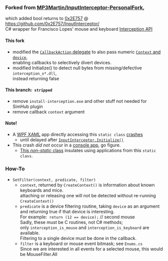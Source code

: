 ### Forked from [MP3Martin/InputInterceptor-PersonalFork](https://github.com/MP3Martin/InputInterceptor-PersonalFork),  
which added bool returns to [0x2E757](https://github.com/0x2E757) @ https://github.com/0x2E757/InputInterceptor/  
C# wrapper for Francisco Lopes' mouse and keyboard [Interception API](https://www.oblita.com/interception.html)

#### This fork
- modified the [`CallbackAction` delegate](blob/master/InputInterceptor/Classes/Hook.cs#L13)
 to also pass numeric [`Context` and `device`](blob/master/InputInterceptor/Classes/Hook.cs#L68),  
 enabling callbacks to selectively divert devices.
- modified Initialize() to detect null bytes from missing/defective `interception_x*.dll`,  
 instead returning false

#### This branch:&nbsp; `stripped`
- remove `install-interception.exe` and other stuff not needed for SimHub plugin
- remove callback `context` argument

#### Note!
- A [WPF XAML](https://github.com/blekenbleu/WPF_XAML) app directly accessing this `static class`
 [crashes](https://github.com/blekenbleu/InputIntercept/blob/3193937a7edbd6268ef19ec5ab6afa3079a4ac36/InputInterceptor/InputInterceptor.cs#L24)  
	- until delayed after [`InputInterceptor.Initialize()`](https://github.com/blekenbleu/InputIntercept/blob/3193937a7edbd6268ef19ec5ab6afa3079a4ac36/InputInterceptor/InputInterceptor.cs#L45)
- This crash <i>did not</i> occur in a [console app](https://github.com/blekenbleu/InterceptMouse), go figure.
	- [This *non-static* class](https://github.com/blekenbleu/InterceptMouse/blob/class/Intercept.cs) insulates using applications from this `static class`.

### How-To
- `SetFilter(context, predicate, filter)`  
	- `context`, returned by `CreateContext()` is information about known keyboards and mice.  
		attaching or releasing one will not be detected without re-running `CreateContext()`  
	- `predicate` is a device filtering routine, taking `device` as an argument  
		and returning true if that device is interesting.  
		For example:&nbsp; `return (12 == device);` // second mouse  
		Sadly, these must be C routines, not C# methods;  
		only `interception_is_mouse` and `interception_is_keyboard` are available.  
		Filtering to a single device must be done in the callback.
	- `filter` is a keyboard or mouse event bitmask; see `Enums.cs`  
		Since we are interested in all events for a selected mouse, this would be MouseFilter.All
